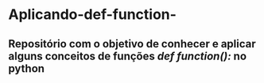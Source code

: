 # Aplicando-def-function-
## Repositório com o objetivo de conhecer e aplicar alguns conceitos de funções _def function():_ no python

